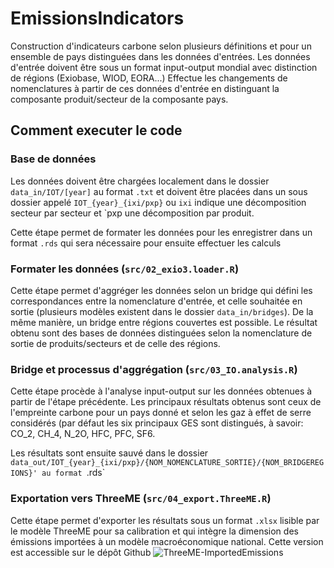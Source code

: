 # EmissionsIndicators

Construction d'indicateurs carbone selon plusieurs définitions et pour un ensemble de pays distinguées dans les données d'entrées. 
Les données d'entrée doivent être sous un format input-output mondial avec distinction de régions (Exiobase, WIOD, EORA...)
Effectue les changements de nomenclatures à partir de ces données d'entrée en distinguant la composante produit/secteur de la composante pays. 


## Comment executer le code 

### Base de données 
Les données doivent être chargées localement dans le dossier `data_in/IOT/[year]`  au format `.txt` et doivent être placées dans un sous dossier appelé `IOT_{year}_{ixi/pxp}` ou `ixi` indique une décomposition secteur par secteur et `pxp une décomposition par produit. 

Cette étape permet de formater les données pour les enregistrer dans un format `.rds` qui sera nécessaire pour ensuite effectuer les calculs 

### Formater les données (`src/02_exio3.loader.R`) 

Cette étape permet d'aggréger les données selon un bridge qui défini les correspondances entre la nomenclature d'entrée, et celle souhaitée en sortie (plusieurs modèles existent dans le dossier `data_in/bridges`). De la même manière, un bridge entre régions couvertes est possible. 
Le résultat obtenu sont des bases de données distinguées selon la nomenclature de sortie de produits/secteurs et de celle des régions.  

### Bridge et processus d'aggrégation (`src/03_IO.analysis.R`) 

Cette étape procède à l'analyse input-output sur les données obtenues à partir de l'étape précédente. Les principaux résultats obtenus sont ceux de l'empreinte carbone pour un pays donné et selon les gaz à effet de serre considérés (par défaut les six principaux GES sont distingués, à savoir: CO_2, CH_4, N_2O, HFC, PFC, SF6.

Les résultats sont ensuite sauvé dans le dossier `data_out/IOT_{year}_{ixi/pxp}/{NOM_NOMENCLATURE_SORTIE}/{NOM_BRIDGEREGIONS}' au format `.rds`

### Exportation vers ThreeME (`src/04_export.ThreeME.R`) 

Cette étape permet d'exporter les résultats sous un format `.xlsx` lisible par le modèle ThreeME pour sa calibration et qui intègre la dimension des émissions importées à un modèle macroéconomique national. Cette version est accessible sur le dépôt Github ![ThreeME-ImportedEmissions]()
